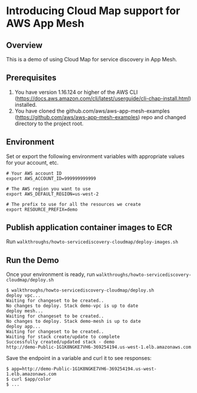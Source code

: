 # Introducing Cloud Map support for AWS App Mesh

## Overview

This is a demo of using Cloud Map for service discovery in App Mesh.

## Prerequisites

1. You have version 1.16.124 or higher of the AWS CLI (https://docs.aws.amazon.com/cli/latest/userguide/cli-chap-install.html) installed.
2. You have cloned the github.com/aws/aws-app-mesh-examples (https://github.com/aws/aws-app-mesh-examples) repo and changed directory to the project root.

## Environment

Set or export the following environment variables with appropriate values for your account, etc.

```
# Your AWS account ID
export AWS_ACCOUNT_ID=999999999999

# The AWS region you want to use
export AWS_DEFAULT_REGION=us-west-2

# The prefix to use for all the resources we create
export RESOURCE_PREFIX=demo
```

## Publish application container images to ECR
Run `walkthroughs/howto-servicediscovery-cloudmap/deploy-images.sh`

## Run the Demo

Once your environment is ready, run `walkthroughs/howto-servicediscovery-cloudmap/deploy.sh`

```
$ walkthroughs/howto-servicediscovery-cloudmap/deploy.sh
deploy vpc...
Waiting for changeset to be created..
No changes to deploy. Stack demo-vpc is up to date
deploy mesh...
Waiting for changeset to be created..
No changes to deploy. Stack demo-mesh is up to date
deploy app...
Waiting for changeset to be created..
Waiting for stack create/update to complete
Successfully created/updated stack - demo
http://demo-Public-1G1K8NGKE7VH6-369254194.us-west-1.elb.amazonaws.com
```

Save the endpoint in a variable and curl it to see responses:

```
$ app=http://demo-Public-1G1K8NGKE7VH6-369254194.us-west-1.elb.amazonaws.com
$ curl $app/color
$ ...

